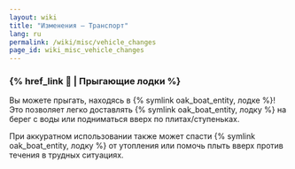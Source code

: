 ```yaml
---
layout: wiki
title: "Изменения — Транспорт"
lang: ru
permalink: /wiki/misc/vehicle_changes
page_id: wiki_misc_vehicle_changes
---
```


### {% href_link 🛶 | Прыгающие лодки %}
Вы можете прыгать, находясь в {% symlink oak_boat_entity, лодке %}! Это позволяет легко доставлять {% symlink oak_boat_entity, лодку %} на берег с воды или подниматься вверх по плитах/ступеньках.

При аккуратном использовании также может спасти {% symlink oak_boat_entity, лодку %} от утопления или помочь плыть вверх против течения в трудных ситуациях.
